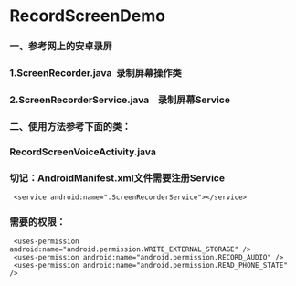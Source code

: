 # RecordScreenDemo
### 一、参考网上的安卓录屏
###     1.ScreenRecorder.java  录制屏幕操作类
###     2.ScreenRecorderService.java    录制屏幕Service
### 
### 二、使用方法参考下面的类：
###     RecordScreenVoiceActivity.java
###
### 切记：AndroidManifest.xml文件需要注册Service
     <service android:name=".ScreenRecorderService"></service>
### 
### 需要的权限：
     <uses-permission android:name="android.permission.WRITE_EXTERNAL_STORAGE" />
     <uses-permission android:name="android.permission.RECORD_AUDIO" />
     <uses-permission android:name="android.permission.READ_PHONE_STATE" />
